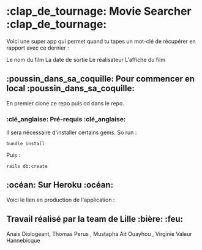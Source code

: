 # :clap_de_tournage:  Movie Searcher :clap_de_tournage:

Voici une super app qui permet quand tu tapes un mot-clé de récupérer en rapport avec ce dernier :

Le nom du film
La date de sortie
Le réalisateur
L'affiche du film


## :poussin_dans_sa_coquille: Pour commencer en local :poussin_dans_sa_coquille:

En premier clone ce repo puis cd dans le repo.

### :clé_anglaise: Pré-requis :clé_anglaise:

Il sera nécessaire d'installer certains gems. So run :

```
bundle install
```

Puis :

```
rails db:create
```

## :océan: Sur Heroku :océan:

Voici le lien en production de l'application :


## Travail réalisé par la team de Lille :bière: :feu:

Anais Diologeant, Thomas Perus , Mustapha Ait Ouayhou , Virginie Valeur Hannebicque
